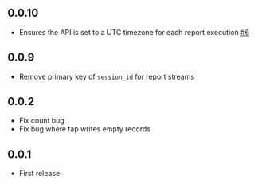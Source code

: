 ## 0.0.10

- Ensures the API is set to a UTC timezone for each report execution [#6](https://github.com/singer-io/tap-logmeinrescue/pull/6)

## 0.0.9

- Remove primary key of `session_id` for report streams

## 0.0.2

- Fix count bug
- Fix bug where tap writes empty records

## 0.0.1

- First release
